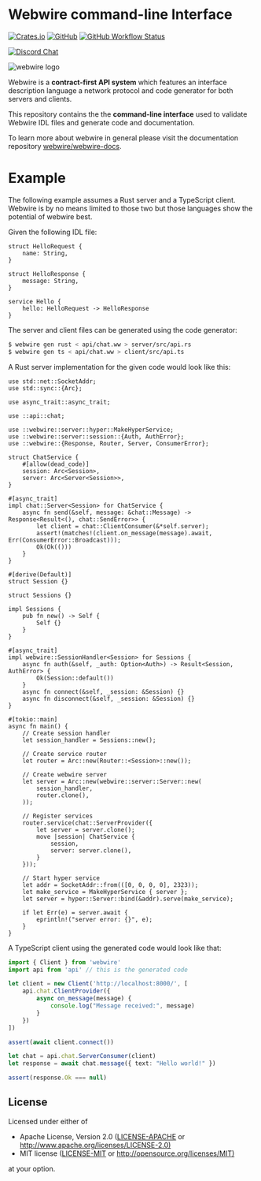 # Webwire command-line Interface

[![Crates.io](https://img.shields.io/crates/v/webwire-cli)](https://crates.io/crates/webwire-cli)
[![GitHub](https://img.shields.io/github/license/webwire/webwire-cli)](https://github.com/webwire/webwire-cli/blob/master/LICENSE)
[![GitHub Workflow Status](https://img.shields.io/github/workflow/status/webwire/webwire-cli/Rust)](https://github.com/webwire/webwire-cli/actions)

[![Discord Chat](https://img.shields.io/discord/726922033039933472?label=Discord+Chat&color=%23677bc4&logo=discord&logoColor=white&style=for-the-badge)](https://discord.gg/jjD6aWG)

![webwire logo](https://webwire.dev/logo.svg)

Webwire is a **contract-first API system** which features an
interface description language a network protocol and
code generator for both servers and clients.

This repository contains the the **command-line interface** used
to validate Webwire IDL files and generate code and documentation.

To learn more about webwire in general please visit the documentation
repository [webwire/webwire-docs](https://github.com/webwire/webwire-docs).

# Example

The following example assumes a Rust server and a TypeScript client. Webwire
is by no means limited to those two but those languages show the potential of
webwire best.

Given the following IDL file:

```webwire
struct HelloRequest {
    name: String,
}

struct HelloResponse {
    message: String,
}

service Hello {
    hello: HelloRequest -> HelloResponse
}
```

The server and client files can be generated using the code generator:

```bash
$ webwire gen rust < api/chat.ww > server/src/api.rs
$ webwire gen ts < api/chat.ww > client/src/api.ts
```

A Rust server implementation for the given code would look like this:

```rust,ignore
use std::net::SocketAddr;
use std::sync::{Arc};

use async_trait::async_trait;

use ::api::chat;

use ::webwire::server::hyper::MakeHyperService;
use ::webwire::server::session::{Auth, AuthError};
use ::webwire::{Response, Router, Server, ConsumerError};

struct ChatService {
    #[allow(dead_code)]
    session: Arc<Session>,
    server: Arc<Server<Session>>,
}

#[async_trait]
impl chat::Server<Session> for ChatService {
    async fn send(&self, message: &chat::Message) -> Response<Result<(), chat::SendError>> {
        let client = chat::ClientConsumer(&*self.server);
        assert!(matches!(client.on_message(message).await, Err(ConsumerError::Broadcast)));
        Ok(Ok(()))
    }
}

#[derive(Default)]
struct Session {}

struct Sessions {}

impl Sessions {
    pub fn new() -> Self {
        Self {}
    }
}

#[async_trait]
impl webwire::SessionHandler<Session> for Sessions {
    async fn auth(&self, _auth: Option<Auth>) -> Result<Session, AuthError> {
        Ok(Session::default())
    }
    async fn connect(&self, _session: &Session) {}
    async fn disconnect(&self, _session: &Session) {}
}

#[tokio::main]
async fn main() {
    // Create session handler
    let session_handler = Sessions::new();

    // Create service router
    let router = Arc::new(Router::<Session>::new());

    // Create webwire server
    let server = Arc::new(webwire::server::Server::new(
        session_handler,
        router.clone(),
    ));

    // Register services
    router.service(chat::ServerProvider({
        let server = server.clone();
        move |session| ChatService {
            session,
            server: server.clone(),
        }
    }));

    // Start hyper service
    let addr = SocketAddr::from(([0, 0, 0, 0], 2323));
    let make_service = MakeHyperService { server };
    let server = hyper::Server::bind(&addr).serve(make_service);

    if let Err(e) = server.await {
        eprintln!("server error: {}", e);
    }
}
```

A TypeScript client using the generated code would look like that:

```typescript
import { Client } from 'webwire'
import api from 'api' // this is the generated code

let client = new Client('http://localhost:8000/', [
    api.chat.ClientProvider({
        async on_message(message) {
            console.log("Message received:", message)
        }
    })
])

assert(await client.connect())

let chat = api.chat.ServerConsumer(client)
let response = await chat.message({ text: "Hello world!" })

assert(response.Ok === null)
```

## License

Licensed under either of

- Apache License, Version 2.0 ([LICENSE-APACHE](LICENSE-APACHE) or <http://www.apache.org/licenses/LICENSE-2.0)>
- MIT license ([LICENSE-MIT](LICENSE-MIT) or <http://opensource.org/licenses/MIT)>

at your option.
